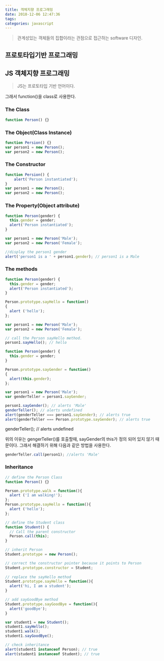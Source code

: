 ```yaml
---
title: 객체지향 프로그래밍
date: 2018-12-06 12:47:36
tags:
categories: javascript
---
```


> 관계성있는 객체들의 집합이라는 관점으로 접근하는 software 디자인.

## 프로토타입기반 프로그래밍

## JS 객체지향 프로그래밍

> JS는 프로토타입 기반 언어이다.

그래서 function()을 class로 사용한다.

### The Class

```javascript
function Person() {}
```



### The Object(Class Instance)

```javascript
function Persion() {}
var person1 = new Person();
var person2 = new Person();
```



### The Constructor

```javascript
function Persion() {
    alert('Person instantiated');
}
var person1 = new Person();
var person2 = new Person();
```



### The Property(Object attribute)

```javascript
function Person(gender) {
  this.gender = gender;
  alert('Person instantiated');
}

var person1 = new Person('Male');
var person2 = new Person('Female');

//display the person1 gender
alert('person1 is a ' + person1.gender); // person1 is a Male
```



### The methods

```javascript
function Person(gender) {
  this.gender = gender;
  alert('Person instantiated');
}

Person.prototype.sayHello = function()
{
  alert ('hello');
};

var person1 = new Person('Male');
var person2 = new Person('Female');

// call the Person sayHello method.
person1.sayHello(); // hello
```

```javascript
function Person(gender) {
  this.gender = gender;
}

Person.prototype.sayGender = function()
{
  alert(this.gender);
};

var person1 = new Person('Male');
var genderTeller = person1.sayGender;

person1.sayGender(); // alerts 'Male'
genderTeller(); // alerts undefined
alert(genderTeller === person1.sayGender); // alerts true
alert(genderTeller === Person.prototype.sayGender); // alerts true
```



genderTeller(); // alerts undefined 

위의 이유는 gengerTeller()를 호출할때, sayGender의 this가 정의 되어 있지 않기 때문이다. 그래서 해결하기 위해 다음과 같은 방법을 사용한다.

```javascript
genderTeller.call(person1); //alerts 'Male'
```



### Inheritance

```javascript
// define the Person Class
function Person() {}

Person.prototype.walk = function(){
  alert ('I am walking!');
};
Person.prototype.sayHello = function(){
  alert ('hello');
};

// define the Student class
function Student() {
  // Call the parent constructor
  Person.call(this);
}

// inherit Person
Student.prototype = new Person();

// correct the constructor pointer because it points to Person
Student.prototype.constructor = Student;
 
// replace the sayHello method
Student.prototype.sayHello = function(){
  alert('hi, I am a student');
}

// add sayGoodBye method
Student.prototype.sayGoodBye = function(){
  alert('goodBye');
}

var student1 = new Student();
student1.sayHello();
student1.walk();
student1.sayGoodBye();

// check inheritance
alert(student1 instanceof Person); // true 
alert(student1 instanceof Student); // true
```




